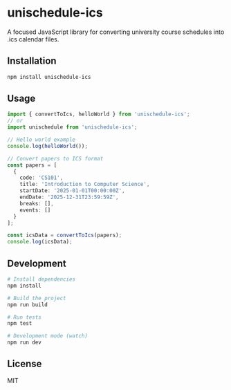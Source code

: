 # unischedule-ics

A focused JavaScript library for converting university course schedules into .ics calendar files.

## Installation

```bash
npm install unischedule-ics
```

## Usage

```typescript
import { convertToIcs, helloWorld } from 'unischedule-ics';
// or
import unischedule from 'unischedule-ics';

// Hello world example
console.log(helloWorld());

// Convert papers to ICS format
const papers = [
  {
    code: 'CS101',
    title: 'Introduction to Computer Science',
    startDate: '2025-01-01T00:00:00Z',
    endDate: '2025-12-31T23:59:59Z',
    breaks: [],
    events: []
  }
];

const icsData = convertToIcs(papers);
console.log(icsData);
```

## Development

```bash
# Install dependencies
npm install

# Build the project
npm run build

# Run tests
npm test

# Development mode (watch)
npm run dev
```

## License

MIT
